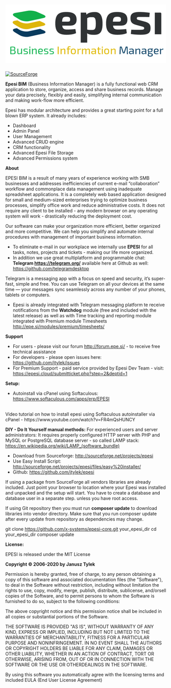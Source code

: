 ![Epesi Logo](/images/logo.png)
=
[![SourceForge](https://img.shields.io/sourceforge/dt/epesi.svg)](https://sourceforge.net/projects/epesi)

<b>Epesi BIM</b> (Business Information Manager) is a fully functional web CRM application to store, organize, access and share business records. Manage your data precisely, flexibly and easily, simplifying internal communication and making work-flow more efficient.

Epesi has modular architecture and provides a great starting point for a full blown ERP system. It already includes:

- Dashboard
- Admin Panel
- User Management
- Advanced CRUD engine
- CRM functionality
- Advanced Epesi File Storage
- Advanced Permissions system

<b>About</b>

EPESI BIM is a result of many years of experience working with SMB businesses and addresses inefficiencies of current e-mail “collaboration” workflow and commonplace data management using inadequate spreadsheet applications. It is a completely web based application designed for small and medium-sized enterprises trying to optimize business processes, simplify office work and reduce administrative costs. It does not require any client to be installed - any modern browser on any operating system will work - drastically reducing the deployment cost.

Our software can make your organization more efficient, better organized and more competitive. We can help you simplify and automate internal procedures with management of important business information.

- To eliminate e-mail in our workplace we internally use <b>EPESI</b> for all tasks, notes, projects and tickets - making our life more organized. 
- In addition we use great multiplatform and programmable chat: <b>Telegram https://telegram.org/</b> available here at Github as well: https://github.com/telegramdesktop

Telegram is a messaging app with a focus on speed and security, it’s super-fast, simple and free. You can use Telegram on all your devices at the same time — your messages sync seamlessly across any number of your phones, tablets or computers.

- Epesi is already integrated with Telegram messaging platform te receive notifications from the <b>Watchdog</b> module (free and included with the latest release) as well as with Time tracking and reporting module integrated with Premium module Timesheets  http://epe.si/modules/premium/timesheets/

<b>Support</b>
- For users - please visit our forum http://forum.epe.si/ - to receive free technical assistance
- For developers - please open issues here: https://github.com/jtylek/issues
- For Premium Support - paid service provided by Epesi Dev Team - visit: https://epesi.cloud/submitticket.php?step=2&deptid=1

<b>Setup:</b>
- Autoinstall via cPanel using Softaculous: https://www.softaculous.com/apps/erp/EPESI
</br>
 Video tutorial on how to install epesi using Softaculous autoinstaller via cPanel -  https://www.youtube.com/watch?v=FR4mQsHUNCY

<b>DIY - Do It Yourself manual methods:</b>
For experienced users and server administrators:
It requires properly configured HTTP server with PHP and MySQL or PostgreSQL database server - so called LAMP stack: https://en.wikipedia.org/wiki/LAMP_(software_bundle)

- Download from Sourceforge: http://sourceforge.net/projects/epesi
- Use Easy Install Script: http://sourceforge.net/projects/epesi/files/easy%20installer/
- Github: https://github.com/jtylek/epesi

If using a package from SourceForge all vendors libraries are already included. Just point your browser to location where your Epesi was installed and unpacked and the setup will start. You have to create a database and database user in a separate step. unless you have root access.

If using Git repository then you must run <strong>composer update</strong> to download libraries into vendor directory.
Make sure that you run composer update after every update from repository as dependencies may change.

git clone https://github.com/x-systems/epesi-core.git your_epesi_dir
cd your_epesi_dir
composer update

<b>License:</b>

EPESI is released under the MIT License

<b>Copyright © 2006-2020 by Janusz Tylek</b>

Permission is hereby granted, free of charge, to any person obtaining a copy of this software and associated documentation files (the "Software"), to deal in the Software without restriction, including without limitation the rights to use, copy, modify, merge, publish, distribute, sublicense, and/orsell copies of the Software, and to permit persons to whom the Software is furnished to do so, subject to the following conditions:

The above copyright notice and this permission notice shall be included in all copies or substantial portions of the Software.

THE SOFTWARE IS PROVIDED "AS IS", WITHOUT WARRANTY OF ANY KIND, EXPRESS OR IMPLIED, INCLUDING BUT NOT LIMITED TO THE WARRANTIES OF MERCHANTABILITY, FITNESS FOR A PARTICULAR PURPOSE AND NONINFRINGEMENT. IN NO EVENT SHALL THE AUTHORS OR COPYRIGHT HOLDERS BE LIABLE FOR ANY CLAIM, DAMAGES OR OTHER LIABILITY, WHETHER IN AN ACTION OF CONTRACT, TORT OR OTHERWISE, ARISING FROM, OUT OF OR IN CONNECTION WITH THE SOFTWARE OR THE USE OR OTHERDEALINGS IN THE SOFTWARE.

By using this software you automatically agree with the licensing terms and included EULA (End User License Agreement)
